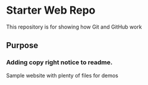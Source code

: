 # Starter Web Repo

This repository is for showing how Git and GitHub work

## Purpose

### Adding copy right notice to readme.

Sample website with plenty of files for demos
